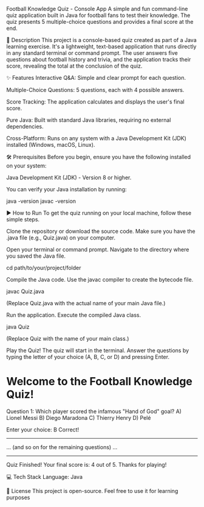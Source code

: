 Football Knowledge Quiz - Console App
A simple and fun command-line quiz application built in Java for football fans to test their knowledge. The quiz presents 5 multiple-choice questions and provides a final score at the end.

📝 Description
This project is a console-based quiz created as part of a Java learning exercise. It's a lightweight, text-based application that runs directly in any standard terminal or command prompt. The user answers five questions about football history and trivia, and the application tracks their score, revealing the total at the conclusion of the quiz.

✨ Features
Interactive Q&A: Simple and clear prompt for each question.

Multiple-Choice Questions: 5 questions, each with 4 possible answers.

Score Tracking: The application calculates and displays the user's final score.

Pure Java: Built with standard Java libraries, requiring no external dependencies.

Cross-Platform: Runs on any system with a Java Development Kit (JDK) installed (Windows, macOS, Linux).

🛠️ Prerequisites
Before you begin, ensure you have the following installed on your system:

Java Development Kit (JDK) - Version 8 or higher.

You can verify your Java installation by running:

java -version
javac -version

▶️ How to Run
To get the quiz running on your local machine, follow these simple steps.

Clone the repository or download the source code.
Make sure you have the .java file (e.g., Quiz.java) on your computer.

Open your terminal or command prompt.
Navigate to the directory where you saved the Java file.

cd path/to/your/project/folder

Compile the Java code.
Use the javac compiler to create the bytecode file.

javac Quiz.java

(Replace Quiz.java with the actual name of your main Java file.)

Run the application.
Execute the compiled Java class.

java Quiz

(Replace Quiz with the name of your main class.)

Play the Quiz!
The quiz will start in the terminal. Answer the questions by typing the letter of your choice (A, B, C, or D) and pressing Enter.


Welcome to the Football Knowledge Quiz!
=======================================

Question 1: Which player scored the infamous "Hand of God" goal?
A) Lionel Messi
B) Diego Maradona
C) Thierry Henry
D) Pelé

Enter your choice: B
Correct!

---------------------------------------

... (and so on for the remaining questions) ...

---------------------------------------

Quiz Finished!
Your final score is: 4 out of 5.
Thanks for playing!

💻 Tech Stack
Language: Java

📄 License
This project is open-source. Feel free to use it for learning purposes
